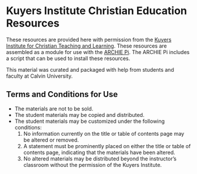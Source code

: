 # Kuyers Institute Christian Education Resources

These resources are provided here with permission from the [Kuyers Institute for Christian Teaching and Learning](https://calvin.edu/centers-institutes/kuyers-institute/). These resources are assembled as a module for use with the [ARCHIE Pi](https://github.com/dschuurman/archie-pi).
The ARCHIE Pi includes a script that can be used to install these resources.

This material was curated and packaged with help from students and faculty at Calvin University.

## Terms and Conditions for Use

- The materials are not to be sold.
- The student materials may be copied and distributed.
- The student materials may be customized under the following conditions:
    1. No information currently on the title or table of contents page may be altered or removed.
    2. A statement must be prominently placed on either the title or table of contents page, indicating that the materials have been altered.
    3. No altered materials may be distributed beyond the instructor’s classroom without the permission of the Kuyers Institute.
